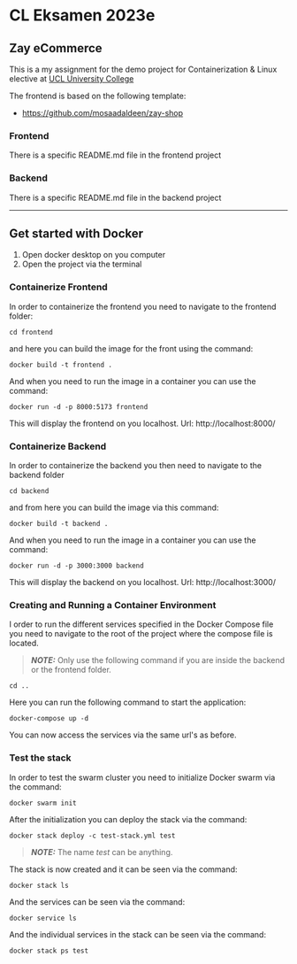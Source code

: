 # CL Eksamen 2023e
## Zay eCommerce

This is a my assignment for the demo project for Containerization & Linux elective at [UCL University College](https://ucl.dk)

The frontend is based on the following template:

* https://github.com/mosaadaldeen/zay-shop

### Frontend

There is a specific README.md file in the frontend project

### Backend

There is a specific README.md file in the backend project

---

## Get started with Docker
1. Open docker desktop on you computer
2. Open the project via the terminal

### Containerize Frontend
In order to containerize the frontend you need to navigate to the frontend folder:
```
cd frontend 
```
and here you can build the image for the front using the command: 

```
docker build -t frontend . 
```

And when you need to run the image in a container you can use the command: 

```
docker run -d -p 8000:5173 frontend
```
This will display the frontend on you localhost. Url: http://localhost:8000/


### Containerize Backend
In order to containerize the backend you then need to navigate to the backend folder

```
cd backend 
```

 and from here you can build the image via this command: 

```
docker build -t backend . 
```
And when you need to run the image in a container you can use the command: 

```
docker run -d -p 3000:3000 backend
```

This will display the backend on you localhost. Url: http://localhost:3000/

### Creating and Running a Container Environment
I order to run the different services specified in the Docker Compose file you need to navigate to the root of the project where the compose file is located.
> **_NOTE:_**  Only use the following command if you are inside the backend or the frontend folder.
```
cd .. 
``` 
Here you can run the following command to start the application: 
```
docker-compose up -d
```
You can now access the services via the same url's as before.

### Test the stack
In order to test the swarm cluster you need to initialize Docker swarm via the command: 

```
docker swarm init
```

After the initialization you can deploy the stack via the command: 

```
docker stack deploy -c test-stack.yml test
```
> **_NOTE:_**  The name *test* can be anything.

The stack is now created and it can be seen via the command: 

```
docker stack ls
```

And the services can be seen via the command: 

```
docker service ls
```

And the individual services in the stack can be seen via the command: 

```
docker stack ps test
```
